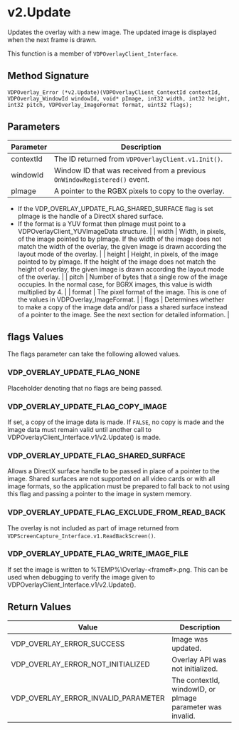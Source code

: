 # v2.Update

Updates the overlay with a new image. The updated image is displayed when the next frame is drawn.

This function is a member of `VDPOverlayClient_Interface`.

## Method Signature
```
VDPOverlay_Error (*v2.Update)(VDPOverlayClient_ContextId contextId, VDPOverlay_WindowId windowId, void* pImage, int32 width, int32 height, int32 pitch, VDPOverlay_ImageFormat format, uint32 flags);
```

## Parameters

| Parameter | Description |
| --------- | ----------- |
| contextId | The ID returned from `VDPOverlayClient.v1.Init()`. |
| windowId | Window ID that was received from a previous `OnWindowRegistered()` event. |
| pImage | A pointer to the RGBX pixels to copy to the overlay. <br>
- If the VDP_OVERLAY_UPDATE_FLAG_SHARED_SURFACE flag is set pImage is the handle of a DirectX shared surface. <br>
- If the format is a YUV format then pImage must point to a VDPOverlayClient_YUVImageData structure. |
| width | Width, in pixels, of the image pointed to by pImage. If the width of the image does not match the width of the overlay, the given image is drawn according the layout mode of the overlay. |
| height | Height, in pixels, of the image pointed to by pImage. If the height of the image does not match the height of overlay, the given image is drawn according the layout mode of the overlay. |
| pitch	| Number of bytes that a single row of the image occupies. In the normal case, for BGRX images, this value is width multiplied by 4. |
| format | The pixel format of the image. This is one of the values in VDPOverlay_ImageFormat. |
| flags	| Determines whether to make a copy of the image data and/or pass a shared surface instead of a pointer to the image. See the next section for detailed information. |

## flags Values

The flags parameter can take the following allowed values.

### VDP_OVERLAY_UPDATE_FLAG_NONE 

Placeholder denoting that no flags are being passed.

### VDP_OVERLAY_UPDATE_FLAG_COPY_IMAGE 

If set, a copy of the image data is made. If `FALSE`, no copy is made and the image data must remain valid until another call to VDPOverlayClient_Interface.v1/v2.Update() is made.

### VDP_OVERLAY_UPDATE_FLAG_SHARED_SURFACE 

Allows a DirectX surface handle to be passed in place of a pointer to the image. Shared surfaces are not supported on all video cards or with all image formats, so the application must be prepared to fall back to not using this flag and passing a pointer to the image in system memory.

### VDP_OVERLAY_UPDATE_FLAG_EXCLUDE_FROM_READ_BACK

The overlay is not included as part of image returned from `VDPScreenCapture_Interface.v1.ReadBackScreen()`. 

### VDP_OVERLAY_UPDATE_FLAG_WRITE_IMAGE_FILE

If set the image is written to %TEMP%\Overlay<id>-<frame#>.png. This can be used when debugging to verify the image given to VDPOverlayClient_Interface.v1/v2.Update().

## Return Values

| Value | Description |
| ----- | ----------- |
| VDP_OVERLAY_ERROR_SUCCESS | Image was updated. |
| VDP_OVERLAY_ERROR_NOT_INITIALIZED	| Overlay API was not initialized. |
| VDP_OVERLAY_ERROR_INVALID_PARAMETER | The contextId, windowID, or pImage parameter was invalid. |



